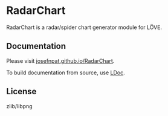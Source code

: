 # RadarChart

RadarChart is a radar/spider chart generator module for LÖVE.

## Documentation

Please visit [josefnpat.github.io/RadarChart](http://josefnpat.github.io/RadarChart/).

To build documentation from source, use [LDoc](http://stevedonovan.github.io/ldoc/).

## License

zlib/libpng
